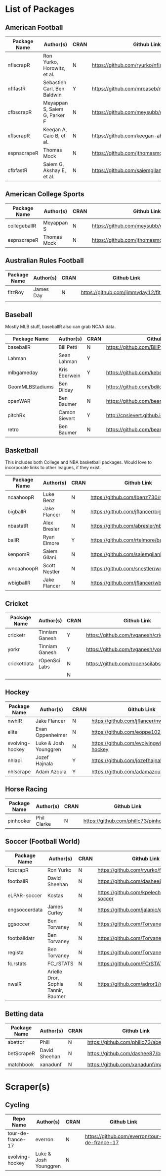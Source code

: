 # List of Packages 

## American Football 

| Package Name  	| Author(s)                   	| CRAN 	| Github Link                         	|
|---------------	|-----------------------------	|------	|-------------------------------------	|
| nflscrapR     	| Ron Yurko, Horowitz, et al. 	| N    	| https://github.com/ryurko/nflscrapR 	|
| nflfastR     	  | Sebastien Carl, Ben Baldwin 	| Y    	| https://github.com/mrcaseb/nflfastR/ 	|
| cfbscrapR      	| Meyappan S, Saiem G, Parker F	| N     | https://github.com/meysubb/cfbscrapR  |
| xflscrapR     	| Keegan A, Caio B, et al. 	| N    	| https://github.com/keegan-abdoo/xflscrapR 	|
| espnscrapeR     | Thomas Mock                   | N     | https://github.com/jthomasmock/espnscrapeR/ |   
| cfbfastR      	| Saiem G, Akshay E, et al.     | N     | https://github.com/saiemgilani/cfbfastR  |


## American College Sports

| Package Name  	| Author(s)  	| CRAN 	| Github Link                             	|
|---------------	|------------	|------	|-----------------------------------------	|
| collegeballR  	| Meyappan S 	| N    	| https://github.com/meysubb/collegeballR 	|
| espnscrapeR     | Thomas Mock | N     | https://github.com/jthomasmock/espnscrapeR/ |

## Australian Rules Football 

| Package Name  	| Author(s)  	| CRAN 	| Github Link                             	|
|---------------	|------------	|------	|-----------------------------------------	|
| fitzRoy      	| James Day	| N    	| https://github.com/jimmyday12/fitzRoy	|
|               	|            	|      	|                                         	|


## Baseball 

Mostly MLB stuff, baseballR also can grab NCAA data. 

| Package Name  	| Author(s)     	| CRAN 	| Github Link                             	|
|---------------	|---------------	|------	|-----------------------------------------	|
| baseballR     	| Bill Petti    	| N    	| https://github.com/BillPetti/baseballr  	|
| Lahman        	| Sean Lahman   	| Y    	|                                         	|
| mlbgameday    	| Kris Eberwein 	| Y    	| https://github.com/keberwein/mlbgameday 	|
| GeomMLBStadiums   | Ben Dilday        | N     | https://github.com/bdilday/GeomMLBStadiums|
| openWAR           | Ben Baumer        | N     | https://github.com/beanumber/openWAR      | 
| pitchRx           | Carson Sievert    | Y     | http://cpsievert.github.io/pitchRx/       |
| retro             | Ben Baumer  	| N  	| https://github.com/beanumber/retro      	|

## Basketball 

This includes both College and NBA basketball packages. Would love to incorporate links to other leagues, if they exist. 

| Package Name  	| Author(s)    	| CRAN 	| Github Link                           	|
|---------------	|--------------	|------	|---------------------------------------	|
| ncaahoopR     	| Luke Benz    	| N    	| https://github.com/lbenz730/ncaahoopR 	|
| bigballR      	| Jake Flancer 	| N    	| https://github.com/jflancer/bigballR  	|
| nbastatR      	| Alex Bresler 	| N    	| https://github.com/abresler/nbastatR  	|
| ballR         	| Ryan Elmore  	| Y    	| https://github.com/rtelmore/ballr     	|
| kenpomR         | Saiem Gilani 	| N    	| https://github.com/saiemgilani/kenpomR 	|
| wncaahoopR     	| Scott Nestler | N    	| https://github.com/snestler/wncaahoopR 	|
| wbigballR      	| Jake Flancer 	| N    	| https://github.com/jflancer/wbigballR  	|


## Cricket

| Package Name  	| Author(s)      	| CRAN 	| Github Link                                 	|
|---------------	|----------------	|------	|---------------------------------------------	|
| cricketr      	| Tinniam Ganesh 	| Y    	| https://github.com/tvganesh/cricketr        	|
| yorkr         	| Tinniam Ganesh 	| Y    	| https://github.com/tvganesh/yorkr           	|
| cricketdata   	| rOpenSci Labs  	| N    	| https://github.com/ropenscilabs/cricketdata 	|
|               	|                	| N    	|                                             	|

## Hockey 

| Package Name  	| Author(s)    	| CRAN 	| Github Link                              	|
|---------------	|--------------	|------	|------------------------------------------	|
| nwhlR         	| Jake Flancer 	| N    	| https://github.com/jflancer/nwhlR 	    |
| elite          	| Evan Oppenheimer |   N   	| https://github.com/eoppe1022/elite       	|
| evolving-hockey | Luke & Josh Younggren| N    	|  https://github.com/evolvingwild/evolving-hockey |
| nhlapi          | Jozef Hajnala | Y   	| https://github.com/jozefhajnala/nhlapi  	|
| nhlscrape        | Adam Azoula | Y   	| https://github.com/adamazoulay/nhlscrape  	|

## Horse Racing 

| Package Name  	| Author(s)    	| CRAN 	| Github Link                              	|
|---------------	|--------------	|------	|------------------------------------------	|
| pinhooker         	| Phil Clarke 	| N    	| https://github.com/phillc73/pinhooker	    |


## Soccer (Football World)

| Package Name  	| Author(s)     	| CRAN 	| Github Link                                  	|
|---------------	|---------------	|------	|----------------------------------------------	|
| fcscrapR      	| Ron Yurko     	| N    	| https://github.com/ryurko/fcscrapR           	|
| footballR     	| David Sheehan 	| N    	| https://github.com/dashee87/footballR        	|
| eLPAR-soccer  	| Kostas        	| N    	| https://github.com/kpelechrinis/eLPAR-soccer 	|
| engsoccerdata 	| James Curley  	| N    	| https://github.com/jalapic/engsoccerdata     	|
| ggsoccer          | Ben Torvaney      | N     | https://github.com/Torvaney/ggsoccer          | 
| footballdatr      | Ben Torvaney      | N     | https://github.com/Torvaney/footballdatr      | 
| regista           | Ben Torvaney      | N     | https://github.com/Torvaney/regista           | 
| fc.rstats         | FC_rSTATS         | N     | https://github.com/FCrSTATS/fc.rstats         | 
| nwslR        | Arielle Dror, Sophia Tannir, Baumer | N     | https://github.com/adror1/nwslR         | 


## Betting data 

| Package Name  	| Author(s) 	| CRAN 	| Github Link                         	|
|---------------	|-----------	|------	|-------------------------------------	|
| abettor       	| Phill     	| N    	| https://github.com/phillc73/abettor 	|
| betScrapeR    	| David Sheehan    	| N    	| https://github.com/dashee87/betScrapeR 	|
| matchbook         | xanadunf          	| N    	|  https://github.com/xanadunf/matchbook  |

# Scraper(s)

## Cycling 

| Repo Name  	| Author(s) 	| CRAN 	| Github Link                         	|
|---------------	|-----------	|------	|-------------------------------------	|
| tour-de-france-17       	| everron    	| N    	| https://github.com/everron/tour-de-france-17 	|
| evolving-hockey      | Luke & Josh Younggren   | N    	|                                     	|
